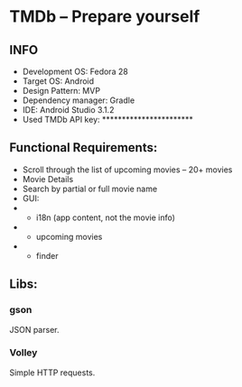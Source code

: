 # TMDb – Prepare yourself

## INFO

* Development OS: Fedora 28
* Target OS: Android
* Design Pattern: MVP
* Dependency manager: Gradle
* IDE: Android Studio 3.1.2
* Used TMDb API key: ***********************

## Functional Requirements:

* Scroll through the list of upcoming movies – 20+ movies
* Movie Details
* Search by partial or full movie name
* GUI:
* * i18n (app content, not the movie info)
* * upcoming movies
* * finder

## Libs:

### gson

JSON parser.

### Volley

Simple HTTP requests.
